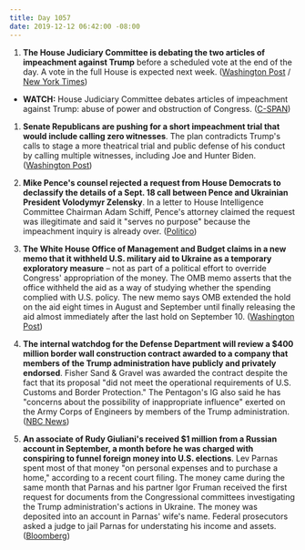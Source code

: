 ```yaml
---
title: Day 1057
date: 2019-12-12 06:42:00 -08:00
---
```


1. **The House Judiciary Committee is debating the two articles of impeachment against Trump** before a scheduled vote at the end of the day. A vote in the full House is expected next week. ([Washington Post](https://www.washingtonpost.com/politics/trump-impeachment-live-updates/2019/12/12/f24545e6-1cca-11ea-8d58-5ac3600967a1_story.html) / [New York Times](https://www.nytimes.com/2019/12/12/us/politics/trump-impeachment.html))

* **WATCH:** House Judiciary Committee debates articles of impeachment against Trump: abuse of power and obstruction of Congress. ([C-SPAN](https://www.youtube.com/watch?v=IRy5J9T4Ocs))

1. **Senate Republicans are pushing for a short impeachment trial that would include calling zero witnesses**. The plan contradicts Trump's calls to stage a more theatrical trial and public defense of his conduct by calling multiple witnesses, including Joe and Hunter Biden. ([Washington Post](https://www.washingtonpost.com/politics/senate-republicans-look-to-hold-short-impeachment-trial-despite-trumps-desire-for-a-raucous-show/2019/12/11/b55f7da8-1c58-11ea-9ddd-3e0321c180e7_story.html))

2. **Mike Pence's counsel rejected a request from House Democrats to declassify the details of a Sept. 18 call between Pence and Ukrainian President Volodymyr Zelensky**. In a letter to House Intelligence Committee Chairman Adam Schiff, Pence's attorney claimed the request was illegitimate and said it "serves no purpose" because the impeachment inquiry is already over. ([Politico](https://www.politico.com/news/2019/12/11/pence-impeachment-declassify-testimony-083349))

3. **The White House Office of Management and Budget claims in a new memo that it withheld U.S. military aid to Ukraine as a temporary exploratory measure** – not as part of a political effort to override Congress' appropriation of the money. The OMB memo asserts that the office withheld the aid as a way of studying whether the spending complied with U.S. policy. The new memo says OMB extended the hold on the aid eight times in August and September until finally releasing the aid almost immediately after the last hold on September 10. ([Washington Post](https://www.washingtonpost.com/business/economy/in-new-legal-memo-white-house-budget-office-defends-withholding-aid-to-ukraine/2019/12/11/0caa030e-1b95-11ea-826b-14ef38a0f45f_story.html))

4. **The internal watchdog for the Defense Department will review a $400 million border wall construction contract awarded to a company that members of the Trump administration have publicly and privately endorsed**. Fisher Sand & Gravel was awarded the contract despite the fact that its proposal "did not meet the operational requirements of U.S. Customs and Border Protection." The Pentagon's IG also said he has "concerns about the possibility of inappropriate influence" exerted on the Army Corps of Engineers by members of the Trump administration. ([NBC News](https://www.nbcnews.com/politics/immigration/pentagon-watchdog-plans-review-award-400m-border-wall-contract-firm-n1099911))

5. **An associate of Rudy Giuliani's received $1 million from a Russian account in September, a month before he was charged with conspiring to funnel foreign money into U.S. elections**. Lev Parnas spent most of that money "on personal expenses and to purchase a home," according to a recent court filing. The money came during the same month that Parnas and his partner Igor Fruman received the first request for documents from the Congressional committees investigating the Trump administration's actions in Ukraine. The money was deposited into an account in Parnas' wife's name. Federal prosecutors asked a judge to jail Parnas for understating his income and assets. ([Bloomberg](https://www.bloomberg.com/news/articles/2019-12-11/giuliani-associate-parnas-got-1-million-from-russia-u-s-says))